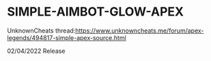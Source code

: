 # SIMPLE-AIMBOT-GLOW-APEX

UnknownCheats thread:https://www.unknowncheats.me/forum/apex-legends/494817-simple-apex-source.html

02/04/2022 Release
